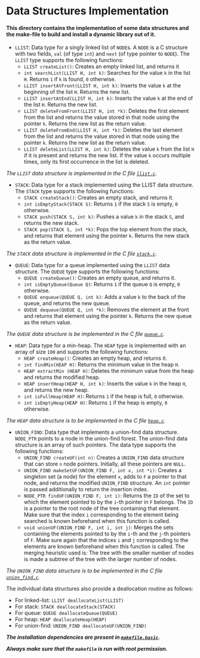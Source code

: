 # Data Structures Implementation

#### This directory contains the implementation of some data structures and the make-file to build and install a dynamic library out of it.

- `LLIST`: Data type for a singly linked list of `NODE`s. A `NODE` is a C structure with two fields, `val` (of type `int`) and `next` (of type pointer to `NODE`). The `LLIST` type supports the following functions:
    - `LLIST createList()`: Creates an empty linked list, and returns it
    - `int searchList(LLIST H, int k)`: Searches for the value `k` in the list `H`. Returns `1` if `k` is found, `0` otherwise.
    - `LLIST insertAtFront(LLIST H, int k)`: Inserts the value `k` at the beginning of the list `H`. Returns the new list.
    - `LLIST insertAtEnd(LLIST H, int k)`: Inserts the value `k` at the end of the list `H`. Returns the new list.
    - `LLIST deleteFromFront(LLIST H, int *k)`: Deletes the first element from the list and returns the value stored in that node using the pointer `k`. Returns the new list as the return value.
    - `LLIST deleteFromEnd(LLIST H, int *k)`: Deletes the last element from the list and returns the value stored in that node using the pointer `k`. Returns the new list as the return value.
    - `LLIST deleteList(LLIST H, int k)`: Deletes the value `k` from the list `H` if it is present and returns the new list. If the value `k` occurs multiple times, only its first occurrence in the list is deleted.

*The `LLIST` data structure is implemented in the C file [`llist.c`](llist.c).*

- `STACK`: Data type for a stack implemented using the LLIST data structure. The `STACK` type supports the following functions:
    - `STACK createStack()`: Creates an empty stack, and returns it.
    - `int isEmptyStack(STACK S)`: Returns `1` if the stack `S` is empty, `0` otherwise.
    - `STACK push(STACK S, int k)`: Pushes a value `k` in the stack `S`, and returns the new stack.
    - `STACK pop(STACK S, int *k)`: Pops the top element from the stack, and returns that element using the pointer `k`. Returns the new stack as the return value.

*The `STACK` data structure is implemented in the C file [`stack.c`](stack.c).*

- `QUEUE`: Data type for a queue implemented using the `LLIST` data structure. The `QUEUE` type supports the following functions:
    - `QUEUE createQueue()`: Creates an empty queue, and returns it.
    - `int isEmptyQueue(Queue Q)`: Returns `1` if the queue `Q` is empty, `0` otherwise.
    - `QUEUE enqueue(QUEUE Q, int k)`: Adds a value `k` to the back of the queue, and returns the new queue.
    - `QUEUE dequeue(QUEUE Q, int *k)`: Removes the element at the front and returns that element using the pointer `k`. Returns the new queue as the return value.

*The `QUEUE` data structure is be implemented in the C file [`queue.c`](queue.c).*

- `HEAP`: Data type for a min-heap. The `HEAP` type is implemented with an array of size `100` and supports the following functions:
    - `HEAP createHeap()`: Creates an empty heap, and returns it.
    - `int findMin(HEAP H)`: Returns the minimum value in the heap `H`.
    - `HEAP extractMin (HEAP H)`: Deletes the minimum value from the heap and returns the modified heap.
    - `HEAP insertHeap(HEAP H, int k)`: Inserts the value `k` in the heap `H`, and returns the new heap.
    - `int isFullHeap(HEAP H)`: Returns `1` if the heap is full, `0` otherwise.
    - `int isEmptyHeap(HEAP H)`: Returns `1` if the heap is empty, `0` otherwise.

*The `HEAP` data structure is to be implemented in the C file [`heap.c`](heap.c).*

- `UNION_FIND`: Data type that implements a union-find data structure. `NODE_PTR` points to a node in the union-find forest. The union-find data structure is an array of such pointers. The data type supports the following functions:
    - `UNION_FIND createUF(int n)`: Creates a `UNION_FIND` data structure that can store `n` node pointers. Initially, all these pointers are `NULL`.
    - `UNION_FIND makeSetUF(UNION_FIND F, int x, int *i)`: Creates a singleton set (a node) for the element `x`, adds to `F` a pointer to that node, and returns the modified `UNION_FIND` structure. An `int` pointer is passed additionally to return the insertion index.
    - `NODE_PTR findUF(UNION_FIND F, int i)`: Returns the `ID` of the set to which the element pointed to by the `i`-th pointer in `F` belongs. The `ID` is a pointer to the root node of the tree containing that element. Make sure that the index `i` corresponding to the element being searched is known beforehand when this function is called.
    - `void unionUF(UNION_FIND F, int i, int j)`: Merges the sets containing the elements pointed to by the `i`-th and the `j`-th pointers of `F`. Make sure again that the indices `i` and `j` corresponding to the elements are known beforehand when this function is called. The merging heuristic used is: The tree
with the smaller number of nodes is made a subtree of the tree with the larger number of nodes.

*The `UNION_FIND` data structure is to be implemented in the C file [`union_find.c`](union_find.c).*

The individual data structures also provide a deallocation routine as follows:
- For linked-list: `LLIST deallocateList(LLIST)`
- For stack: `STACK deallocateStack(STACK)`
- For queue: `QUEUE deallocateQueue(QUEUE)`
- For heap: `HEAP deallocateHeap(HEAP)`
- For union-find: `UNION_FIND deallocateUF(UNION_FIND)`

***The installation dependencies are present in [`makefile.basic`](makefile.basic).***

***Always make sure that the `makefile` is run with root permission.***
